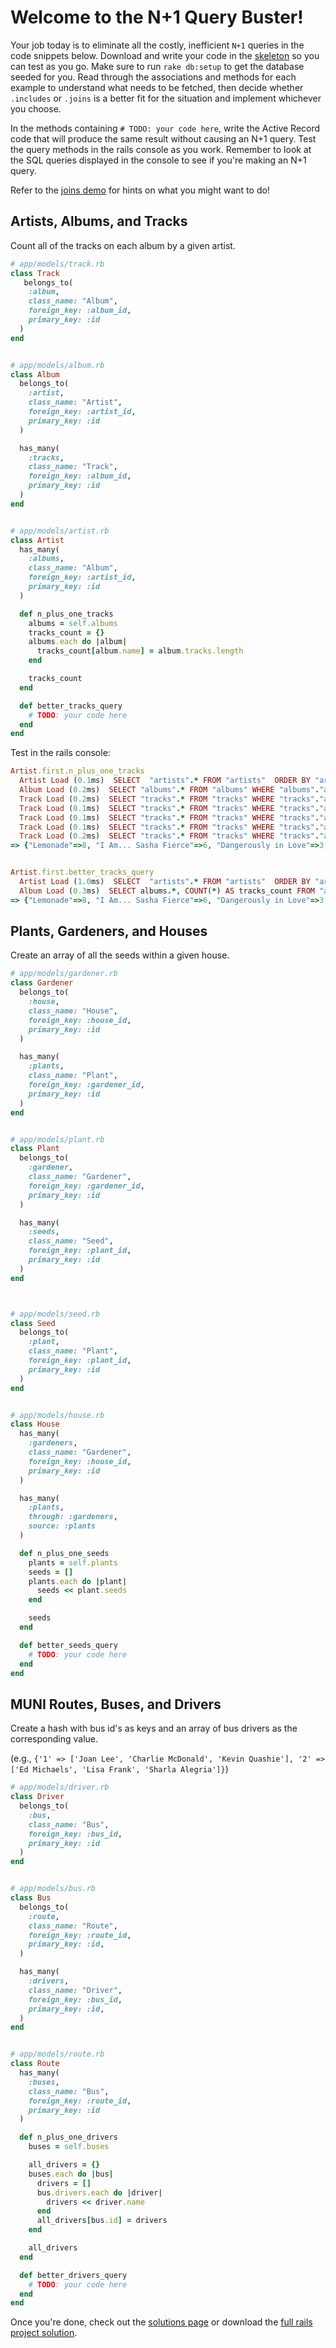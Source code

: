 # Welcome to the N+1 Query Buster!

Your job today is to eliminate all the costly, inefficient `N+1` queries in the
code snippets below. Download and write your code in the [skeleton][skeleton]
so you can test as you go. Make sure to run `rake db:setup` to get the database
seeded for you. Read through the associations and methods for each example to
understand what needs to be fetched, then decide whether `.includes` or
`.joins` is a better fit for the situation and implement whichever you choose.

In the methods containing `# TODO: your code here`, write the Active Record
code that will produce the same result without causing an N+1 query. Test the
query methods in the rails console as you work. Remember to look at the SQL
queries displayed in the console to see if you're making an N+1 query.

Refer to the [joins demo][demo] for hints on what you might want to do!

[skeleton]: ../n_1_buster.zip?raw=true
[demo]: ../../demos/joins_demo/lib

## Artists, Albums, and Tracks

Count all of the tracks on each album by a given artist.

```ruby
# app/models/track.rb
class Track
   belongs_to(
    :album,
    class_name: "Album",
    foreign_key: :album_id,
    primary_key: :id
  )
end


# app/models/album.rb
class Album
  belongs_to(
    :artist,
    class_name: "Artist",
    foreign_key: :artist_id,
    primary_key: :id
  )

  has_many(
    :tracks,
    class_name: "Track",
    foreign_key: :album_id,
    primary_key: :id
  )
end


# app/models/artist.rb
class Artist
  has_many(
    :albums,
    class_name: "Album",
    foreign_key: :artist_id,
    primary_key: :id
  )

  def n_plus_one_tracks
    albums = self.albums
    tracks_count = {}
    albums.each do |album|
      tracks_count[album.name] = album.tracks.length
    end

    tracks_count
  end

  def better_tracks_query
    # TODO: your code here
  end
end
```

Test in the rails console:

```ruby
Artist.first.n_plus_one_tracks
  Artist Load (0.1ms)  SELECT  "artists".* FROM "artists"  ORDER BY "artists"."id" ASC LIMIT 1
  Album Load (0.2ms)  SELECT "albums".* FROM "albums" WHERE "albums"."artist_id" = ?  [["artist_id", 1]]
  Track Load (0.2ms)  SELECT "tracks".* FROM "tracks" WHERE "tracks"."album_id" = ?  [["album_id", 1]]
  Track Load (0.1ms)  SELECT "tracks".* FROM "tracks" WHERE "tracks"."album_id" = ?  [["album_id", 2]]
  Track Load (0.1ms)  SELECT "tracks".* FROM "tracks" WHERE "tracks"."album_id" = ?  [["album_id", 3]]
  Track Load (0.1ms)  SELECT "tracks".* FROM "tracks" WHERE "tracks"."album_id" = ?  [["album_id", 4]]
  Track Load (0.2ms)  SELECT "tracks".* FROM "tracks" WHERE "tracks"."album_id" = ?  [["album_id", 5]]
=> {"Lemonade"=>8, "I Am... Sasha Fierce"=>6, "Dangerously in Love"=>3, "B'Day"=>4, "4"=>1}


Artist.first.better_tracks_query
  Artist Load (1.0ms)  SELECT  "artists".* FROM "artists"  ORDER BY "artists"."id" ASC LIMIT 1
  Album Load (0.3ms)  SELECT albums.*, COUNT(*) AS tracks_count FROM "albums" INNER JOIN "tracks" ON "tracks"."album_id" = "albums"."id" WHERE "albums"."artist_id" = ? GROUP BY albums.id  [["artist_id", 1]]
=> {"Lemonade"=>8, "I Am... Sasha Fierce"=>6, "Dangerously in Love"=>3, "B'Day"=>4, "4"=>1}

```

## Plants, Gardeners, and Houses

Create an array of all the seeds within a given house.

```ruby
# app/models/gardener.rb
class Gardener
  belongs_to(
    :house,
    class_name: "House",
    foreign_key: :house_id,
    primary_key: :id
  )

  has_many(
    :plants,
    class_name: "Plant",
    foreign_key: :gardener_id,
    primary_key: :id
  )
end


# app/models/plant.rb
class Plant
  belongs_to(
    :gardener,
    class_name: "Gardener",
    foreign_key: :gardener_id,
    primary_key: :id
  )

  has_many(
    :seeds,
    class_name: "Seed",
    foreign_key: :plant_id,
    primary_key: :id
  )
end



# app/models/seed.rb
class Seed
  belongs_to(
    :plant,
    class_name: "Plant",
    foreign_key: :plant_id,
    primary_key: :id
  )
end


# app/models/house.rb
class House
  has_many(
    :gardeners,
    class_name: "Gardener",
    foreign_key: :house_id,
    primary_key: :id
  )

  has_many(
    :plants,
    through: :gardeners,
    source: :plants
  )

  def n_plus_one_seeds
    plants = self.plants
    seeds = []
    plants.each do |plant|
      seeds << plant.seeds
    end

    seeds
  end

  def better_seeds_query
    # TODO: your code here
  end
end
```




## MUNI Routes, Buses, and Drivers

Create a hash with bus id's as keys and an array of bus drivers as the
corresponding value. 

(e.g., `{'1' => ['Joan Lee', 'Charlie McDonald', 'Kevin
Quashie'], '2' => ['Ed Michaels', 'Lisa Frank', 'Sharla Alegria']}`)

```ruby
# app/models/driver.rb
class Driver
  belongs_to(
    :bus,
    class_name: "Bus",
    foreign_key: :bus_id,
    primary_key: :id
  )
end


# app/models/bus.rb
class Bus
  belongs_to(
    :route,
    class_name: "Route",
    foreign_key: :route_id,
    primary_key: :id,
  )

  has_many(
    :drivers,
    class_name: "Driver",
    foreign_key: :bus_id,
    primary_key: :id,
  )
end


# app/models/route.rb
class Route
  has_many(
    :buses,
    class_name: "Bus",
    foreign_key: :route_id,
    primary_key: :id
  )

  def n_plus_one_drivers
    buses = self.buses

    all_drivers = {}
    buses.each do |bus|
      drivers = []
      bus.drivers.each do |driver|
        drivers << driver.name
      end
      all_drivers[bus.id] = drivers
    end

    all_drivers
  end

  def better_drivers_query
    # TODO: your code here
  end
end
```

Once you're done, check out the [solutions page][solution] or download the
[full rails project solution][full-solution].

[solution]: ../solutions/n_1_buster.rb
[full-solution]: ../solutions/n_1_buster.zip?raw=true

